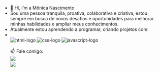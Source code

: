 - 👋 Hi, I’m  a  Mônica Nascimento
   <br>
-  Sou uma pessoa tranquila, proativa, colaborativa e criativa, estou sempre em busca de novos desafios e oportunidades para melhorar          minhas habilidades e ampliar meus conhecimentos.
- Atualmente estou aprendendo a programar, criando projetos com:
- <br>
   <img src="https://img.shields.io/badge/HTML5-E34F26?style=for-the-badge&logo=html5&logoColor=white" alt="html-logo">
   <img src="https://img.shields.io/badge/CSS3-1572B6?style=for-the-badge&logo=css3&logoColor=white" alt="css-logo">
   <img src="https://img.shields.io/badge/JavaScript-F7DF1E?style=for-the-badge&logo=javascript&logoColor=black" alt="javascript-logo">
   <br>
   <br>
  📫 Fale comigo:
    <br>
    <a href="mailto:nikanascimento@hotmail.com"><img src="https://img.shields.io/badge/Gmail-D14836?style=for-the- badge&logo=gmail&logoColor=whiteE-mail"></a>
     <br>
     <a href="https://www.linkedin.com/in/m%C3%B4nica-nascimento-25690937"><img src="https://img.shields.io/badge/LinkedIn-0077B5?style=for-the-badge&logo=linkedin&logoColor=white"></a>
